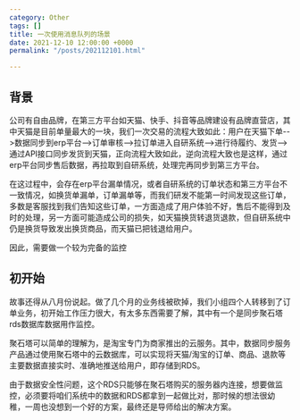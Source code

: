 ```yaml
---
category: Other
tags: []
title: 一次使用消息队列的场景
date: 2021-12-10 12:00:00 +0000
permalink: "/posts/202112101.html"

---
```

## 背景

公司有自由品牌，在第三方平台如天猫、快手、抖音等品牌建设有品牌直营店，其中天猫是目前单量最大的一块，我们一次交易的流程大致如此：用户在天猫下单-->数据同步到erp平台-->订单审核-->拉订单进入自研系统-->进行待履约、发货-->通过API接口同步发货到天猫，正向流程大致如此，逆向流程大致也是这样，通过erp平台同步售后数据，再拉取到自研系统，处理完再同步到第三方平台。

在这过程中，会存在erp平台漏单情况，或者自研系统的订单状态和第三方平台不一致情况，如换货单漏单，订单漏单等，而我们研发不能第一时间发现这些订单，多数是客服找到我们告知这些订单，一方面造成了用户体验不好，售后不能得到及时的处理，另一方面可能造成公司的损失，如天猫换货转退货退款，但自研系统中仍是换货导致发出换货商品，而天猫已把钱退给用户。

因此，需要做一个较为完备的监控

## 初开始

故事还得从八月份说起。做了几个月的业务线被砍掉，我们小组四个人转移到了订单业务，初开始工作压力很大，有太多东西需要了解，其中有一个是同步聚石塔rds数据库数据用作监控。

聚石塔可以简单的理解为，是淘宝专门为商家推出的云服务。其中，数据同步服务产品通过使用聚石塔中的云数据库，可以实现将天猫/淘宝的订单、商品、退款等主要数据直接实时、准确地推送给用户，即存储到RDS。

由于数据安全性问题，这个RDS只能够在聚石塔购买的服务器内连接，想要做监控，必须要将咱们系统中的数据和RDS都拿到一起做比对，那时候的想法很幼稚，一周也没想到一个好的方案，最终还是导师给出的解决方案。